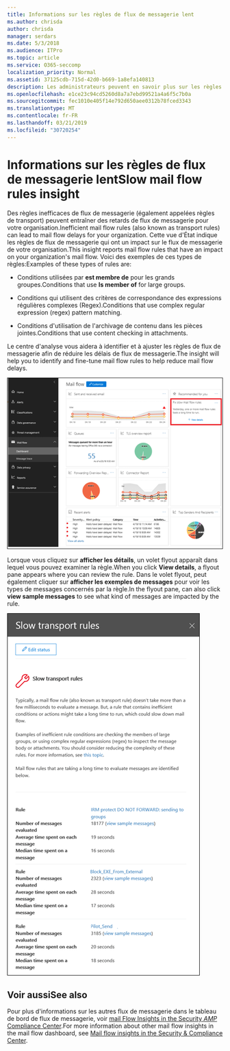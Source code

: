 ```yaml
---
title: Informations sur les règles de flux de messagerie lent
ms.author: chrisda
author: chrisda
manager: serdars
ms.date: 5/3/2018
ms.audience: ITPro
ms.topic: article
ms.service: O365-seccomp
localization_priority: Normal
ms.assetid: 37125cdb-715d-42d0-b669-1a8efa140813
description: Les administrateurs peuvent en savoir plus sur les règles de flux de messagerie lentes dans le tableau de bord de flux de messagerie dans le centre de sécurité & de sécurité Office 365.
ms.openlocfilehash: e1ce23c94cd5260d8a7a7ebd99521a4a6f5c7b0a
ms.sourcegitcommit: fec1010e405f14e792d650aee0312b78fced3343
ms.translationtype: MT
ms.contentlocale: fr-FR
ms.lasthandoff: 03/21/2019
ms.locfileid: "30720254"
---
```

# <a name="slow-mail-flow-rules-insight"></a><span data-ttu-id="a2da9-103">Informations sur les règles de flux de messagerie lent</span><span class="sxs-lookup"><span data-stu-id="a2da9-103">Slow mail flow rules insight</span></span>

<span data-ttu-id="a2da9-104">Des règles inefficaces de flux de messagerie (également appelées règles de transport) peuvent entraîner des retards de flux de messagerie pour votre organisation.</span><span class="sxs-lookup"><span data-stu-id="a2da9-104">Inefficient mail flow rules (also known as transport rules) can lead to mail flow delays for your organization.</span></span> <span data-ttu-id="a2da9-105">Cette vue d'État indique les règles de flux de messagerie qui ont un impact sur le flux de messagerie de votre organisation.</span><span class="sxs-lookup"><span data-stu-id="a2da9-105">This insight reports mail flow rules that have an impact on your organization's mail flow.</span></span> <span data-ttu-id="a2da9-106">Voici des exemples de ces types de règles:</span><span class="sxs-lookup"><span data-stu-id="a2da9-106">Examples of these types of rules are:</span></span>

- <span data-ttu-id="a2da9-107">Conditions utilisées par **est membre de** pour les grands groupes.</span><span class="sxs-lookup"><span data-stu-id="a2da9-107">Conditions that use **Is member of** for large groups.</span></span>

- <span data-ttu-id="a2da9-108">Conditions qui utilisent des critères de correspondance des expressions régulières complexes (Regex).</span><span class="sxs-lookup"><span data-stu-id="a2da9-108">Conditions that use complex regular expression (regex) pattern matching.</span></span>

- <span data-ttu-id="a2da9-109">Conditions d'utilisation de l'archivage de contenu dans les pièces jointes.</span><span class="sxs-lookup"><span data-stu-id="a2da9-109">Conditions that use content checking in attachments.</span></span>

<span data-ttu-id="a2da9-110">Le centre d'analyse vous aidera à identifier et à ajuster les règles de flux de messagerie afin de réduire les délais de flux de messagerie.</span><span class="sxs-lookup"><span data-stu-id="a2da9-110">The insight will help you to identify and fine-tune mail flow rules to help reduce mail flow delays.</span></span>

![Des règles de flux de messagerie lentes dans le tableau de bord de flux de messagerie dans le centre de sécurité & de sécurité Office 365](media/1dd90faa-f065-4b10-8b47-d35dc127fc26.png)

<span data-ttu-id="a2da9-112">Lorsque vous cliquez sur **afficher les détails**, un volet flyout apparaît dans lequel vous pouvez examiner la règle.</span><span class="sxs-lookup"><span data-stu-id="a2da9-112">When you click **View details**, a flyout pane appears where you can review the rule.</span></span> <span data-ttu-id="a2da9-113">Dans le volet flyout, peut également cliquer sur **afficher les exemples de messages** pour voir les types de messages concernés par la règle.</span><span class="sxs-lookup"><span data-stu-id="a2da9-113">In the flyout pane, can also click **view sample messages** to see what kind of messages are impacted by the rule.</span></span>

![Volet flyout après avoir cliqué sur Afficher les détails dans une règle de flux de messagerie lente vue d'ensemble du tableau de bord de flux de messagerie](media/2cbd43b7-1f21-4338-a70c-7b50de5c69cd.png)

## <a name="see-also"></a><span data-ttu-id="a2da9-115">Voir aussi</span><span class="sxs-lookup"><span data-stu-id="a2da9-115">See also</span></span>

<span data-ttu-id="a2da9-116">Pour plus d'informations sur les autres flux de messagerie dans le tableau de bord de flux de messagerie, voir [mail Flow Insights in the Security _AMP_ Compliance Center](mail-flow-insights.md).</span><span class="sxs-lookup"><span data-stu-id="a2da9-116">For more information about other mail flow insights in the mail flow dashboard, see [Mail flow insights in the Security & Compliance Center](mail-flow-insights.md).</span></span>
